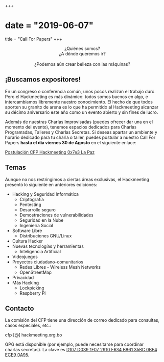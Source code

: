 +++
# date = "2019-06-07"
title = "Call For Papers"
+++
<p style="text-align: center;">
¿Quiénes somos?<br />
¿A dónde queremos ir?<br /><br />
¿Podemos aún crear belleza con las máquinas?
</p>

## ¡Buscamos expositores!

En un congreso o conferencia común, unos pocos realizan el trabajo duro. Pero el Hackmeeting es más dinámico: todos somos buenos en algo, e intercambiamos libremente nuestro conocimiento.
El hecho de que todos aporten su granito de arena es lo que ha permitido al Hackmeeting alcanzar su décimo aniversario este año como un evento abierto y sin fines de lucro.

Además de nuestras Charlas Improvisadas (puedes ofrecer dar una en el momento del evento), tenemos espacios dedicados para Charlas Programadas, Talleres y Charlas Secretas. Si deseas apartar un ambiente y horario dedicado para tu charla o taller, puedes postular a nuestro Call For Papers **hasta el día viernes 30 de Agosto** en el siguiente enlace:

[Postulación CFP Hackmeeting 0x7e3 La Paz](https://formularios.l10e.net/index.php?r=survey/index&sid=128877&lang=es)

## Temas

Aunque no nos restringimos a ciertas áreas exclusivas, el Hackmeeting presentó lo siguiente en anteriores ediciones:

  * Hacking y Seguridad Informática
    * Criptografía
    * Pentesting
    * Desarrollo seguro
    * Demostraciones de vulnerabilidades
    * Seguridad en la Nube
    * Ingeniería Social
  * Software Libre
    * Distribuciones GNU/Linux
  * Cultura Hacker
  * Nuevas tecnologías y herramientas
    * Inteligencia Artificial
  * Videojuegos
  * Proyectos ciudadano-comunitarios
    * Redes Libres - Wireless Mesh Networks
    * OpenStreetMap
  * Privacidad
  * Más Hacking
    * Lockpicking
    * Raspberry Pi

## Contacto

La comisión del CFP tiene una dirección de correo dedicado para consultas, casos especiales, etc.:

cfp [@] hackmeeting.org.bo

GPG está disponible (por ejemplo, puede necesitarse para coordinar charlas secretas). La clave es [D107 D039 1F07 2910 F634 B861 35BC 0BF4 ECE9 0A95](https://pgp.mit.edu/pks/lookup?search=0x35BC0BF4ECE90A95&op=vindex).
